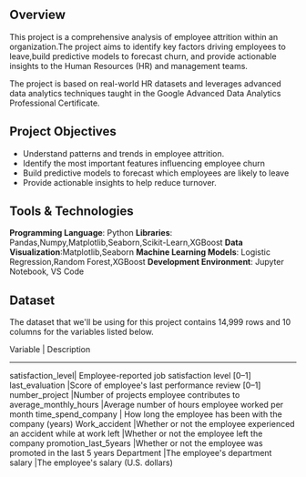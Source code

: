 ## Overview

This project is a comprehensive analysis of employee attrition within an organization.The project aims to identify key factors driving employees to leave,build predictive models to forecast churn, and provide actionable insights to the Human Resources (HR) and management teams.

The project is based on real-world HR datasets and leverages advanced data analytics techniques taught in the Google Advanced Data Analytics Professional Certificate.

## Project Objectives

- Understand patterns and trends in employee attrition.
- Identify the most important features influencing employee churn
- Build predictive models to forecast which employees are likely to leave
- Provide actionable insights to help reduce turnover.

## Tools & Technologies

**Programming Language**: Python
**Libraries**:  Pandas,Numpy,Matplotlib,Seaborn,Scikit-Learn,XGBoost
**Data Visualization**:Matplotlib,Seaborn
**Machine Learning Models**: Logistic Regression,Random Forest,XGBoost
**Development Environment**: Jupyter Notebook, VS Code


## Dataset

The dataset that we'll be using for this project contains 14,999 rows and 10 columns for the variables listed below.

Variable          |	Description
_________           ___________
satisfaction_level|	Employee-reported job satisfaction level [0–1]
last_evaluation	|Score of employee's last performance review [0–1]
number_project	|Number of projects employee contributes to
average_monthly_hours	|Average number of hours employee worked per month
time_spend_company	| How long the employee has been with the company (years)
Work_accident	|Whether or not the employee experienced an accident while at work
left	|Whether or not the employee left the company
promotion_last_5years	|Whether or not the employee was promoted in the last 5 years
Department	|The employee's department
salary	|The employee's salary (U.S. dollars)


